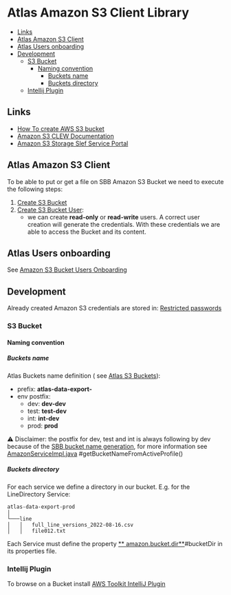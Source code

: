 # Atlas Amazon S3 Client Library

<!-- toc -->

- [Links](#links)
- [Atlas Amazon S3 Client](README.md#atlas-amazon-s3-client)
- [Atlas Users onboarding](#atlas-users-onboarding)
- [Development](#development)
    * [S3 Bucket](#s3-bucket)
        + [Naming convention](#naming-convention)
            - [Buckets name](#buckets-name)
            - [Buckets directory](#buckets-directory)
    * [Intellij Plugin](#intellij-plugin)

<!-- tocstop -->

## Links

* [How To create AWS S3 bucket](https://confluence.sbb.ch/display/NOVA/How+To+create+AWS+S3+bucket)
* [Amazon S3 CLEW Documentation](https://confluence.sbb.ch/display/CLEW/Amazon+S3)
* [Amazon S3 Storage Slef Service Portal](https://confluence.sbb.ch/display/SVS/Amazon+S3+Storage)

## Atlas Amazon S3 Client

To be able to put or get a file on SBB Amazon S3 Bucket we need to execute the following steps:

1. [Create S3 Bucket](https://self.sbb-cloud.net/tools/aws/s3/new)
2. [Create S3 Bucket User](https://self.sbb-cloud.net/tools/aws/s3/user/new):
    * we can create **read-only** or **read-write** users. A correct user creation will generate the
      credentials. With these credentials we are able to access the Bucket and its content.

## Atlas Users onboarding

See [Amazon S3 Bucket Users Onboarding](Amazon_S3_Buckets_Users_Onboarding.adoc)

## Development

Already created Amazon S3 credentials are stored
in: [Restricted passwords](https://confluence.sbb.ch/pages/viewpage.action?pageId=1881802050#RestrictedAccess:Passw%C3%B6rter,Hashcodes-DataBroker:Atlasexport/importfilesstorage)

### S3 Bucket

#### Naming convention

##### Buckets name

Atlas Buckets name definition (
see [Atlas S3 Buckets](https://self.sbb-cloud.net/tools/aws/s3/list)):

* prefix: **atlas-data-export-**
* env postfix:
    * dev: **dev-dev**
    * test: **test-dev**
    * int: **int-dev**
    * prod: **prod**

:warning: Disclaimer: the postfix for dev, test and int is always following by dev because of
the [SBB bucket name generation](https://self.sbb-cloud.net/tools/aws/s3/new), for more information
see [AmazonServiceImpl.java](src/main/java/ch/sbb/atlas/amazon/service/AmazonServiceImpl.java)
#getBucketNameFromActiveProfile()

##### Buckets directory

For each service we define a directory in our bucket. E.g. for the LineDirectory Service:

```
atlas-data-export-prod
│
└───line
│   │   full_line_versions_2022-08-16.csv
│   │   file012.txt
```

Each Service must define the property [**
amazon.bucket.dir**](src/main/java/ch/sbb/atlas/amazon/service/AmazonServiceImpl.java)#bucketDir in
its properties file.

### Intellij Plugin

To browse on a Bucket
install [AWS Toolkit IntelliJ Plugin](https://blog.jetbrains.com/idea/2022/02/aws-in-intellij-idea/)
